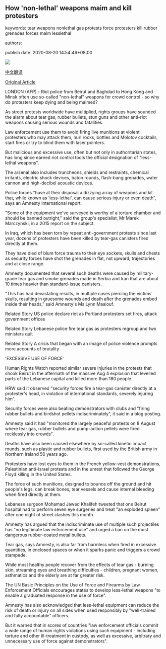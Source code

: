 ## How 'non-lethal' weapons maim and kill protesters

keywords: tear weapons nonlethal gas protests force protesters kill rubber grenades forces maim lesslethal

authors: 

publish date: 2020-08-20 14:54:46+08:00

![](https://www.straitstimes.com/sites/default/files/styles/x_large/public/articles/2020/08/20/yq-riotpolice-20082023.jpg?itok=3fciNcbC)

[中文翻译](How%20%27non-lethal%27%20weapons%20maim%20and%20kill%20protesters_zh.md)

[Original Article](https://www.straitstimes.com/world/europe/why-do-non-lethal-weapons-maim-and-kill-protesters)

LONDON (AFP) - Riot police from Beirut and Baghdad to Hong Kong and Minsk often use so-called "non-lethal" weapons for crowd control - so why do protesters keep dying and being maimed?

As street protests worldwide have multiplied, rights groups have sounded the alarm about tear gas, rubber bullets, stun guns and other anti-riot weapons causing serious wounds and fatalities.

Law enforcement use them to avoid firing live munitions at violent protesters who may attack them, hurl rocks, bottles and Molotov cocktails, start fires or try to blind them with laser pointers.

But malicious and excessive use, often but not only in authoritarian states, has long since earned riot control tools the official designation of "less-lethal weapons".

The arsenal also includes truncheons, shields and restraints, chemical irritants, electric shock devices, baton rounds, flash-bang grenades, water cannon and high-decibel acoustic devices.

Police forces "have at their disposal a dizzying array of weapons and kit that, while known as 'less-lethal', can cause serious injury or even death", says an Amnesty International report.

"Some of the equipment we've surveyed is worthy of a torture chamber and should be banned outright," said the group's specialist, Mr Marek Marczynski, in a 2015 report on the subject.

In Iraq, which has been torn by repeat anti-government protests since last year, dozens of protesters have been killed by tear-gas canisters fired directly at them.

They have died of blunt force trauma to their eye sockets, skulls and chests as security forces have shot the grenades in flat, not upward, trajectories and at close range.

Amnesty documented that several such deaths were caused by military-grade tear gas and smoke grenades made in Serbia and Iran that are about 10 times heavier than standard-issue canisters.

"This has had devastating results, in multiple cases piercing the victims' skulls, resulting in gruesome wounds and death after the grenades embed inside their heads," said Amnesty's Ms Lynn Maalouf.

Related Story US police declare riot as Portland protesters set fires, attack government offices

Related Story Lebanese police fire tear gas as protesters regroup and two ministers quit

Related Story A crisis that began with an image of police violence prompts more accounts of brutality

'EXCESSIVE USE OF FORCE'

Human Rights Watch reported similar severe injuries in the protests that shook Beirut in the aftermath of the massive Aug 4 explosion that levelled parts of the Lebanese capital and killed more than 180 people.

HRW said it observed "security forces fire a tear-gas canister directly at a protester's head, in violation of international standards, severely injuring him".

Security forces were also beating demonstrators with clubs and "firing rubber bullets and birdshot pellets indiscriminately", it said in a blog posting.

Amnesty said it had "monitored the largely peaceful protests on 8 August where tear gas, rubber bullets and pump-action pellets were fired recklessly into crowds".

Deaths have also been caused elsewhere by so-called kinetic impact rounds, such as plastic and rubber bullets, first used by the British army in Northern Ireland 50 years ago.

Protesters have lost eyes to them in the French yellow-vest demonstrations, Palestinian anti-Israel protests and in the unrest that followed the George Floyd killing in the United States.

The force of such munitions, designed to bounce off the ground and hit people's legs, can break bones, tear vessels and cause internal bleeding when fired directly at them.

Lebanese surgeon Mohamad Jawad Khalifeh tweeted that one Beirut hospital had to perform seven eye surgeries and treat "an exploded spleen" after one night of street clashes this month.

Amnesty has argued that the indiscriminate use of multiple such projectiles has "no legitimate law enforcement use" and urged a ban on the most dangerous rubber-coated metal bullets.

Tear gas, says Amnesty, is also far from harmless when fired in excessive quantities, in enclosed spaces or when it sparks panic and triggers a crowd stampede.

While most healthy people recover from the effects of tear gas - burning skin, streaming eyes and breathing difficulties - children, pregnant women, asthmatics and the elderly are at far greater risk.

The UN Basic Principles on the Use of Force and Firearms by Law Enforcement Officials encourages states to develop less-lethal weapons "to enable a graduated response in the use of force".

Amnesty has also acknowledged that less-lethal equipment can reduce the risk of death or injury on all sides when used responsibly by "well-trained and fully accountable" officers.

But it warned that in scores of countries "law enforcement officials commit a wide range of human rights violations using such equipment - including torture and other ill-treatment in custody, as well as excessive, arbitrary and unnecessary use of force against demonstrators".